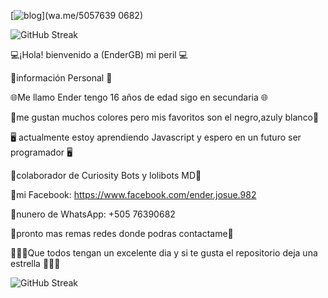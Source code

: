 [![blog](https://img.shields.io/badge/contactame_en-WhtsApp-darkgreen?style=for-the-badge&logo=whatsapp&logoColor=lightgreen)](wa.me/5057639 0682)





![GitHub Streak](https://streak-stats.demolab.com?user=EnderGB&theme=radical&border=000000ED)

💻¡Hola! bienvenido a (EnderGB) mi peril 💻

👑información Personal 👑

🌐Me llamo Ender tengo 16 años de edad sigo en secundaria 🌐

🎀me gustan muchos colores pero mis favoritos son el negro,azuly blanco🎀


🖥️ actualmente estoy aprendiendo Javascript y espero en un futuro ser programador 🖥️


💠colaborador de Curiosity Bots y lolibots MD💠

👑mi Facebook: https://www.facebook.com/ender.josue.982

👑nunero de WhatsApp: +505 76390682

🍓pronto mas remas redes donde podras contactame🍓

🌟🌟🌟Que todos tengan un excelente dia y si te gusta el repositorio deja una estrella 🌟🌟🌟

![GitHub Streak](https://streak-stats.demolab.com?user=EnderGB&theme=radical&border=000000ED)
